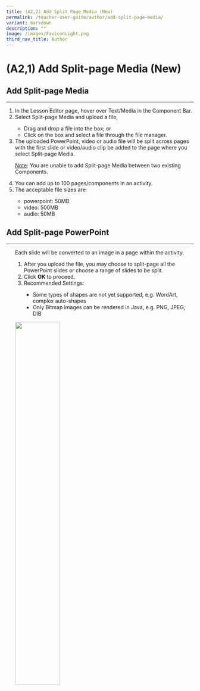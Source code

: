 ```yaml
---
title: (A2,2) Add Split Page Media (New)
permalink: /teacher-user-guide/author/add-split-page-media/
variant: markdown
description: ""
image: /images/FaviconLight.png
third_nav_title: Author
---
```

<h1 id="add-split-page-media-">(A2,1) Add Split-page Media (New)</h1>
<h2 id="add-split-page-media">Add Split-page Media</h2>
<hr>
<ol>
<li>In the Lesson Editor page, hover over Text/Media in the Component Bar.</li>
	<li>Select&nbsp;Split-page Media and upload a file,</li>
	<ul><li>Drag and drop a file into the box; or
	</li><li>Click on the box and select a file through the file manager.</li></ul>
<li>The uploaded PowerPoint, video or audio file will be split across pages with the first slide or video/audio clip be added to the page where you select Split-page Media.</li>
	<p><u>Note</u>: You are unable to add Split-page Media between two existing Components.</p>
<li>You can add up to 100 pages/components in an activity.
	</li><li>The acceptable file sizes are:</li>
	<ul><li>powerpoint: 50MB
	</li><li>video: 500MB
		</li><li>audio: 50MB</li></ul>

</ol>

<h2 id="add-split-page-powerpoint">Add Split-page PowerPoint</h2>
<hr>
<ol>
	<p>Each slide will be converted to an image in a page within the activity.</p>
	<ol>
<li>After you upload the file, you may choose to split-page all the PowerPoint slides or choose a range of slides to be split.
		</li><li>Click <b>OK</b> to proceed.
		</li><li> Recommended Settings:</li>
			<ul>
	<li>Some types of shapes are not yet supported, e.g. WordArt, complex auto-shapes
				</li><li>Only Bitmap images can be rendered in Java, e.g. PNG, JPEG, DIB</li></ul></ol>
		<p><img style="width: 50%;" src="/images/2Teacher/AU-AddSplitPageMedia1.png"></p></ol>